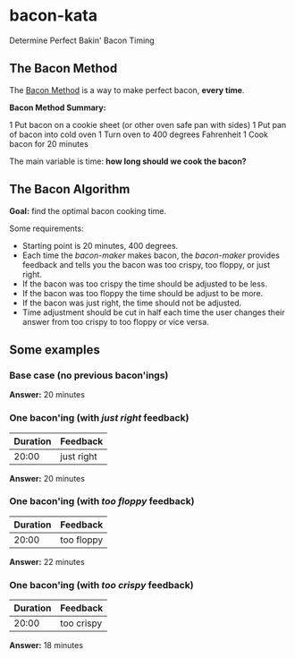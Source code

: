 # bacon-kata
Determine Perfect Bakin' Bacon Timing

## The Bacon Method

The [Bacon Method](https://www.baconmethod.com) is a way to make perfect bacon, __every time__.

__Bacon Method Summary:__

1 Put bacon on a cookie sheet (or other oven safe pan with sides)
1 Put pan of bacon into cold oven
1 Turn oven to 400 degrees Fahrenheit
1 Cook bacon for 20 minutes

The main variable is time: __how long should we cook the bacon?__

## The Bacon Algorithm

__Goal:__ find the optimal bacon cooking time.

Some requirements:

* Starting point is 20 minutes, 400 degrees.
* Each time the _bacon-maker_ makes bacon, the _bacon-maker_ provides feedback and tells you the bacon was too crispy, too floppy, or just right.
* If the bacon was too crispy the time should be adjusted to be less.
* If the bacon was too floppy the time should be adjust to be more.
* If the bacon was just right, the time should not be adjusted.
* Time adjustment should be cut in half each time the user changes their answer from too crispy to too floppy or vice versa.

## Some examples

### Base case (no previous bacon'ings)

__Answer:__ 20 minutes

### One bacon'ing (with _just right_ feedback)

| Duration | Feedback |
| --- | --- |
| 20:00 | just right |

__Answer:__ 20 minutes

### One bacon'ing (with _too floppy_ feedback)

| Duration | Feedback |
| --- | --- |
| 20:00 | too floppy |

__Answer:__ 22 minutes

### One bacon'ing (with _too crispy_ feedback)

| Duration | Feedback |
| --- | --- |
| 20:00 | too crispy |

__Answer:__ 18 minutes

